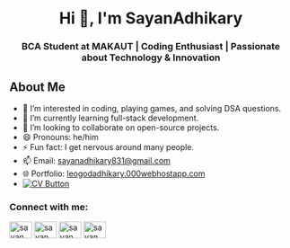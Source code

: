 <h1 align="center">Hi 👋, I'm SayanAdhikary</h1>
<h3 align="center">BCA Student at MAKAUT | Coding Enthusiast | Passionate about Technology & Innovation</h3>

## About Me
- 👀 I’m interested in coding, playing games, and solving DSA questions.
- 🌱 I’m currently learning full-stack development.
- 💞️ I’m looking to collaborate on open-source projects.
- 😄 Pronouns: he/him
- ⚡ Fun fact: I get nervous around many people.
- 📫 Email: [sayanadhikary831@gmail.com](adhikarysayan2@gmail.com)
- 🌐 Portfolio: [leogodadhikary.000webhostapp.com](https://leogodadhikary.000webhostapp.com/)
- <a href="/sayanCV.pdf" target="_blank">
  <img src="https://img.shields.io/badge/Download%20CV-PDF-red?style=for-the-badge&logo=adobeacrobatreader" alt="CV Button"/>
</a>


  <h3 align="left">Connect with me:</h3>
<p align="left">

<a href="https://x.com/AdhikaryLeogod" target="blank"><img align="center" src="https://raw.githubusercontent.com/rahuldkjain/github-profile-readme-generator/master/src/images/icons/Social/twitter.svg" alt="sayan_adhi" height="30" width="40" /></a>
<a href="https://www.linkedin.com/in/sayan-adhikary-088a34270/" target="blank"><img align="center" src="https://raw.githubusercontent.com/rahuldkjain/github-profile-readme-generator/master/src/images/icons/Social/linked-in-alt.svg" alt="sayan_adhi" height="30" width="40" /></a>
<a href="https://www.instagram.com/adhikaryleogod/" target="blank"><img align="center" src="https://raw.githubusercontent.com/rahuldkjain/github-profile-readme-generator/master/src/images/icons/Social/instagram.svg" alt="sayan_adhi" height="30" width="40" /></a>
<a href="https://leetcode.com/u/leoGod10/" target="blank"><img align="center" src="https://raw.githubusercontent.com/rahuldkjain/github-profile-readme-generator/master/src/images/icons/Social/leet-code.svg" alt="sayan_adhi" height="30" width="40" /></a>
</p>

<!---
leoGoD10/leoGoD10 is a ✨ special ✨ repository because its `README.md` (this file) appears on your GitHub profile.
You can click the Preview link to take a look at your changes.
--->
